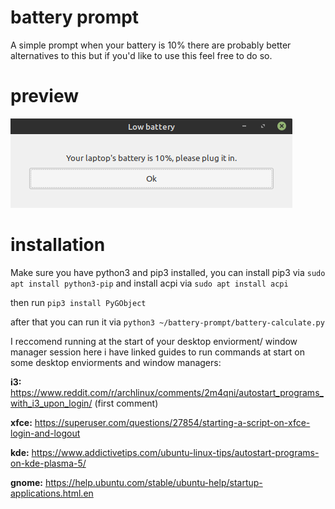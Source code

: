 # battery prompt
 A simple prompt when your battery is 10%
 there are probably better alternatives to this but if you'd like to use this feel free to do so.

# preview
![](example.png)

# installation

Make sure you have python3 and pip3 installed, you can install pip3  via `sudo apt install python3-pip` and install acpi via `sudo apt install acpi`

then run `pip3 install PyGObject`

after that you can run it via `python3 ~/battery-prompt/battery-calculate.py`

I reccomend running at the start of your desktop enviorment/ window manager session here i have linked guides to run commands at start on some desktop enviorments and window managers:

**i3:** https://www.reddit.com/r/archlinux/comments/2m4qni/autostart_programs_with_i3_upon_login/ 
(first comment)

**xfce:** https://superuser.com/questions/27854/starting-a-script-on-xfce-login-and-logout

**kde:** https://www.addictivetips.com/ubuntu-linux-tips/autostart-programs-on-kde-plasma-5/

**gnome:** https://help.ubuntu.com/stable/ubuntu-help/startup-applications.html.en



